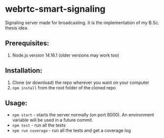 # webrtc-smart-signaling
Signaling server made for broadcasting. It is the implementation of my B.Sc. thesis idea.

## Prerequisites: 
1. Node.js version 14.16.1 (older versions may work too)

## Installation:
1. Clone (or download) the repo wherever you want on your computer
2. ``npm install`` from the root folder of the cloned repo

## Usage:
- ``npm start`` - starts the server normally (on port 8000). An environment variable will be used in a future commit.
- ``npm test`` - run all the tests
- ``npm run coverage`` - run all the tests and get a coverage log 
